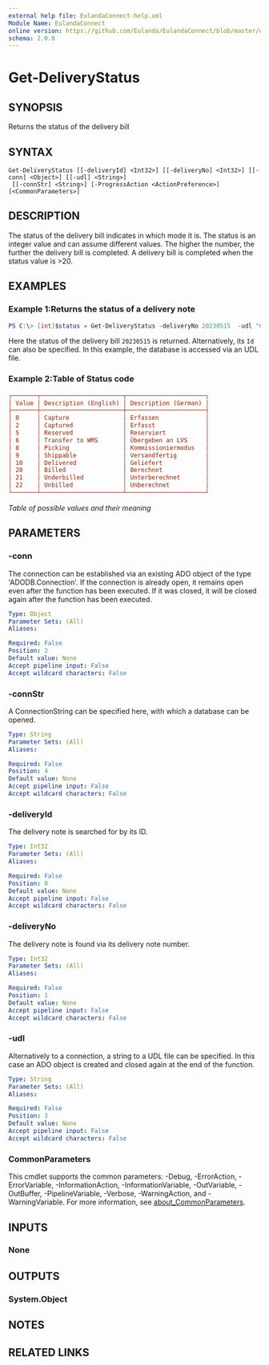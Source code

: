 ```yaml
---
external help file: EulandaConnect-help.xml
Module Name: EulandaConnect
online version: https://github.com/Eulanda/EulandaConnect/blob/master/docs/Get-DeliveryStatus.md
schema: 2.0.0
---
```


# Get-DeliveryStatus

## SYNOPSIS
Returns the status of the delivery bill

## SYNTAX

```
Get-DeliveryStatus [[-deliveryId] <Int32>] [[-deliveryNo] <Int32>] [[-conn] <Object>] [[-udl] <String>]
 [[-connStr] <String>] [-ProgressAction <ActionPreference>] [<CommonParameters>]
```

## DESCRIPTION
The status of the delivery bill indicates in which mode it is. The status is an integer value and can assume different values. The higher the number, the further the delivery bill is completed. A delivery bill is completed when the status value is >20.

## EXAMPLES

### Example 1:Returns the status of a delivery note
```powershell
PS C:\> [int]$status = Get-DeliveryStatus -deliveryNo 20230515  -udl "C:\temp\Eulanda_1 JohnDoe.udl"
```

Here the status of the delivery bill `20230515` is returned. Alternatively, its `Id` can also be specified. In this example, the database is accessed via an UDL file.

### Example 2:Table of Status code

```ini
┌───────┬───────────────────────┬──────────────────────┐
│ Value │ Description (English) │ Description (German) │
├───────┼───────────────────────┼──────────────────────┤
│ 0     │ Capture               │ Erfassen             │
│ 2     │ Captured              │ Erfasst              │
│ 5     │ Reserved              │ Reserviert           │
│ 6     │ Transfer to WMS       │ Übergeben an LVS     │
│ 8     │ Picking               │ Kommissioniermodus   │
│ 9     │ Shippable             │ Versandfertig        │
│ 10    │ Delivered             │ Geliefert            │
│ 20    │ Billed                │ Berechnet            │
│ 21    │ Underbilled           │ Unterberechnet       │
│ 22    │ Unbilled              │ Unberechnet          │
└───────┴───────────────────────┴──────────────────────┘
```

*Table of possible values and their meaning*

## PARAMETERS

### -conn
The connection can be established via an existing ADO object of the type 'ADODB.Connection'. If the connection is already open, it remains open even after the function has been executed. If it was closed, it will be closed again after the function has been executed.

```yaml
Type: Object
Parameter Sets: (All)
Aliases:

Required: False
Position: 2
Default value: None
Accept pipeline input: False
Accept wildcard characters: False
```

### -connStr
A ConnectionString can be specified here, with which a database can be opened.

```yaml
Type: String
Parameter Sets: (All)
Aliases:

Required: False
Position: 4
Default value: None
Accept pipeline input: False
Accept wildcard characters: False
```

### -deliveryId
The delivery note is searched for by its ID.

```yaml
Type: Int32
Parameter Sets: (All)
Aliases:

Required: False
Position: 0
Default value: None
Accept pipeline input: False
Accept wildcard characters: False
```

### -deliveryNo
The delivery note is found via its delivery note number.

```yaml
Type: Int32
Parameter Sets: (All)
Aliases:

Required: False
Position: 1
Default value: None
Accept pipeline input: False
Accept wildcard characters: False
```

### -udl
Alternatively to a connection, a string to a UDL file can be specified. In this case an ADO object is created and closed again at the end of the function.

```yaml
Type: String
Parameter Sets: (All)
Aliases:

Required: False
Position: 3
Default value: None
Accept pipeline input: False
Accept wildcard characters: False
```


### CommonParameters
This cmdlet supports the common parameters: -Debug, -ErrorAction, -ErrorVariable, -InformationAction, -InformationVariable, -OutVariable, -OutBuffer, -PipelineVariable, -Verbose, -WarningAction, and -WarningVariable. For more information, see [about_CommonParameters](http://go.microsoft.com/fwlink/?LinkID=113216).

## INPUTS

### None

## OUTPUTS

### System.Object
## NOTES

## RELATED LINKS


